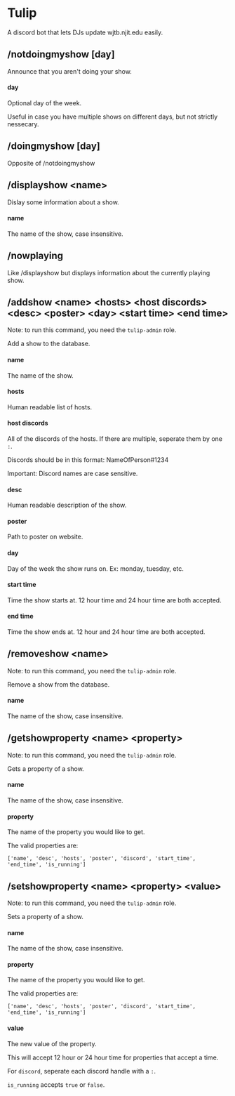 # Tulip

A discord bot that lets DJs update wjtb.njit.edu easily.

## /notdoingmyshow [day]

Announce that you aren't doing your show. 

#### day

Optional day of the week.

Useful in case you have multiple shows on different days, but not strictly nessecary.

## /doingmyshow [day]

Opposite of /notdoingmyshow

## /displayshow \<name\>

Dislay some information about a show.

#### name

The name of the show, case insensitive.

## /nowplaying

Like /displayshow but displays information about the currently playing show.

## /addshow \<name\> \<hosts\> \<host discords\> \<desc\> \<poster\> \<day\> \<start time\> \<end time\>

Note: to run this command, you need the `tulip-admin` role.

Add a show to the database.

#### name

The name of the show.

#### hosts

Human readable list of hosts.

#### host discords

All of the discords of the hosts. If there are multiple, seperate them by one `:`.

Discords should be in this format: NameOfPerson#1234

Important: Discord names are case sensitive.

#### desc

Human readable description of the show.

#### poster

Path to poster on website.

#### day

Day of the week the show runs on. Ex: monday, tuesday, etc.

#### start time

Time the show starts at. 12 hour time and 24 hour time are both accepted.

#### end time

Time the show ends at. 12 hour and 24 hour time are both accepted.

## /removeshow \<name\>

Note: to run this command, you need the `tulip-admin` role.

Remove a show from the database.

#### name

The name of the show, case insensitive.

## /getshowproperty \<name\> \<property\>

Note: to run this command, you need the `tulip-admin` role.

Gets a property of a show.

#### name

The name of the show, case insensitive.

#### property

The name of the property you would like to get.

The valid properties are:

```
['name', 'desc', 'hosts', 'poster', 'discord', 'start_time', 'end_time', 'is_running']
```

## /setshowproperty \<name\> \<property\> \<value\>

Note: to run this command, you need the `tulip-admin` role.

Sets a property of a show.

#### name

The name of the show, case insensitive.

#### property

The name of the property you would like to get.

The valid properties are:

```
['name', 'desc', 'hosts', 'poster', 'discord', 'start_time', 'end_time', 'is_running']
```

#### value

The new value of the property.

This will accept 12 hour or 24 hour time for properties that accept a time.

For `discord`, seperate each discord handle with a `:`.

`is_running` accepts `true` or `false`.
